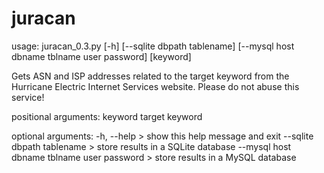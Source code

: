 # juracan

usage: juracan_0.3.py [-h] [--sqlite dbpath tablename]
                      [--mysql host dbname tblname user password]
                      [keyword]

Gets ASN and ISP addresses related to the target keyword from the Hurricane
Electric Internet Services website. Please do not abuse this service!

positional arguments:
  keyword               target keyword

optional arguments:
  -h, --help	>	show this help message and exit
  --sqlite dbpath tablename	>	store results in a SQLite database
  --mysql host dbname tblname user password	>	store results in a MySQL database
